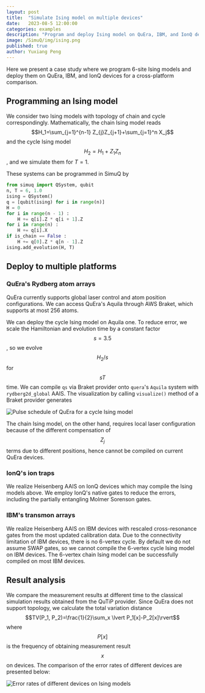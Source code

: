 ```yaml
---
layout: post
title:  "Simulate Ising model on multiple devices"
date:   2023-08-5 12:00:00
categories: examples
description: "Program and deploy Ising model on QuEra, IBM, and IonQ devices"
image: /SimuQ/img/ising.png
published: true
author: Yuxiang Peng
---
```


Here we present a case study where we program 6-site Ising models and deploy them on QuEra, IBM, and IonQ devices for a cross-platform comparison.

## Programming an Ising model

We consider two Ising models with topology of chain and cycle correspondingly. Mathematically, the chain Ising model reads $$H_1=\sum_{j=1}^{n-1} Z_{j}Z_{j+1}+\sum_{j=1}^n X_j$$ and the cycle Ising model $$H_2=H_1 + Z_1Z_{n}$$, and we simulate them for $T=1$.

These systems can be programmed in SimuQ by

```python
from simuq import QSystem, qubit
n, T = 6, 1.0
ising = QSystem()
q = [qubit(ising) for i in range(n)]
H = 0
for i in range(n - 1) :
    H += q[i].Z * q[i + 1].Z
for i in range(n) :
    H += q[i].X
if is_chain == False :
    H += q[0].Z * q[n - 1].Z
ising.add_evolution(H, T)
```

## Deploy to multiple platforms

### QuEra's Rydberg atom arrays

QuEra currently supports global laser control and atom position configurations. We can access QuEra's Aquila through AWS Braket, which supports at most 256 atoms.

We can deploy the cycle Ising model on Aquila one. To reduce error, we scale the Hamiltonian and evolution time by a constant factor $$s=3.5$$, so we evolve $$H_2/s$$ for $$sT$$ time. We can compile `qs` via Braket provider onto `quera`'s `Aquila` system with `rydberg2d_global` AAIS. The visualization by calling `visualize()` method of a Braket provider generates

![Pulse schedule of QuEra for a cycle Ising model](/SimuQ/img/ising_quera.png)

The chain Ising model, on the other hand, requires local laser configuration because of the different compensation of $$Z_j$$ terms due to different positions, hence cannot be compiled on current QuEra devices.

### IonQ's ion traps

We realize Heisenberg AAIS on IonQ devices which may compile the Ising models above. We employ IonQ's native gates to reduce the errors, including the partially entangling Molmer Sorenson gates.

### IBM's transmon arrays

We realize Heisenberg AAIS on IBM devices with rescaled cross-resonance gates from the most updated calibration data. Due to the connectivity limitation of IBM devices, there is no 6-vertex cycle. By default we do not assume SWAP gates, so we cannot compile the 6-vertex cycle Ising model on IBM devices. The 6-vertex chain Ising model can be successfully compiled on most IBM devices.

## Result analysis

We compare the measurement results at different time to the classical simulation results obtained from the QuTiP provider. Since QuEra does not support topology, we calculate the total variation distance $$TV(P_1, P_2)=\frac{1}{2}\sum_x \lvert P_1[x]-P_2[x]\rvert$$ where $$P[x]$$ is the frequency of obtaining measurement result $$x$$ on devices. The comparison of the error rates of different devices are presented below:

![Error rates of different devices on Ising models](/SimuQ/img/ising_errors.svg)